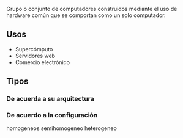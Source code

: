 Grupo o conjunto de computadores construidos mediante el uso de hardware común que se comportan como un solo computador.

## Usos
- Supercómputo
- Servidores web
- Comercio electrónico

## Tipos

### De acuerda a su arquitectura

### De acuerdo a la configuración
homogeneos
semihomogeneo
heterogeneo
